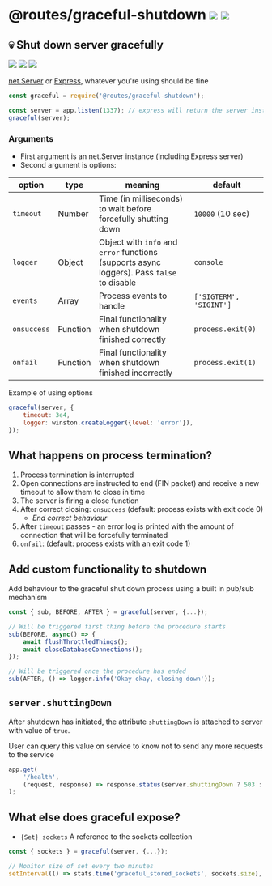 # @routes/graceful-shutdown <a href="https://www.npmjs.com/package/@routes/graceful-shutdown"><img src="https://img.shields.io/npm/v/@routes/graceful-shutdown.svg"></a> [![](https://img.shields.io/badge/source--000000.svg?logo=github&style=social)](https://github.com/omrilotan/graceful-shutdown)

## 💀 Shut down server gracefully

[![](https://github.com/omrilotan/graceful-shutdown/workflows/Publish/badge.svg)](https://github.com/omrilotan/graceful-shutdown/actions) [![](https://snyk.io/test/github/omrilotan/graceful-shutdown/badge.svg)](https://snyk.io/test/github/omrilotan/graceful-shutdown) [![](https://api.codeclimate.com/v1/badges/7914da297e8693bba8f6/maintainability)](https://codeclimate.com/github/omrilotan/graceful-shutdown/maintainability)

[net.Server](https://nodejs.org/api/net.html#net_class_net_server) or [Express](https://expressjs.com/en/api.html#app.listen), whatever you're using should be fine

```js
const graceful = require('@routes/graceful-shutdown');

const server = app.listen(1337); // express will return the server instance here
graceful(server);
```

### Arguments
- First argument is an net.Server instance (including Express server)
- Second argument is options:

| option | type | meaning | default
| - | - | - | -
| `timeout` | Number | Time (in milliseconds) to wait before forcefully shutting down | `10000` (10 sec)
| `logger` | Object | Object with `info` and `error` functions (supports async loggers). Pass `false` to disable | `console`
| `events` | Array | Process events to handle | `['SIGTERM', 'SIGINT']`
| `onsuccess` | Function | Final functionality when shutdown finished correctly | `process.exit(0)`
| `onfail` | Function | Final functionality when shutdown finished incorrectly | `process.exit(1)`

Example of using options
```js
graceful(server, {
	timeout: 3e4,
	logger: winston.createLogger({level: 'error'}),
});
```

## What happens on process termination?
1. Process termination is interrupted
2. Open connections are instructed to end (FIN packet) and receive a new timeout to allow them to close in time
3. The server is firing a close function
4. After correct closing: `onsuccess` (default: process exists with exit code 0)
	- _End correct behaviour_
5. After `timeout` passes - an error log is printed with the amount of connection that will be forcefully terminated
6. `onfail`: (default: process exists with an exit code 1)

## Add custom functionality to shutdown
Add behaviour to the graceful shut down process using a built in pub/sub mechanism
```js
const { sub, BEFORE, AFTER } = graceful(server, {...});

// Will be triggered first thing before the procedure starts
sub(BEFORE, async() => {
	await flushThrottledThings();
	await closeDatabaseConnections();
});

// Will be triggered once the procedure has ended
sub(AFTER, () => logger.info('Okay okay, closing down'));
```

## `server.shuttingDown`
After shutdown has initiated, the attribute `shuttingDown` is attached to server with value of `true`.

User can query this value on service to know not to send any more requests to the service
```js
app.get(
	'/health',
	(request, response) => response.status(server.shuttingDown ? 503 : 200).end()
);
```

## What else does graceful expose?

- `{Set} sockets` A reference to the sockets collection
```js
const { sockets } = graceful(server, {...});

// Monitor size of set every two minutes
setInterval(() => stats.time('graceful_stored_sockets', sockets.size), 12e4);
```
